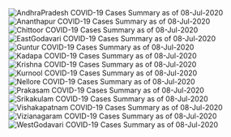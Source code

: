 
<img src="https://deepuhub.github.io/COVID-19/GraphsGenerated/08-Jul-2020/AndhraPradesh_08-Jul-2020.jpg" alt="AndhraPradesh COVID-19 Cases Summary as of 08-Jul-2020">
 <br>										  
<img src="https://deepuhub.github.io/COVID-19/GraphsGenerated/08-Jul-2020/Ananthapur_08-Jul-2020.jpg" alt="Ananthapur COVID-19 Cases Summary as of 08-Jul-2020">
 <br>										  
<img src="https://deepuhub.github.io/COVID-19/GraphsGenerated/08-Jul-2020/Chittoor_08-Jul-2020.jpg" alt="Chittoor COVID-19 Cases Summary as of 08-Jul-2020">
 <br>										  
<img src="https://deepuhub.github.io/COVID-19/GraphsGenerated/08-Jul-2020/EastGodavari_08-Jul-2020.jpg" alt="EastGodavari COVID-19 Cases Summary as of 08-Jul-2020">
 <br>										  
<img src="https://deepuhub.github.io/COVID-19/GraphsGenerated/08-Jul-2020/Guntur_08-Jul-2020.jpg" alt="Guntur COVID-19 Cases Summary as of 08-Jul-2020">
 <br>										  
<img src="https://deepuhub.github.io/COVID-19/GraphsGenerated/08-Jul-2020/Kadapa_08-Jul-2020.jpg" alt="Kadapa COVID-19 Cases Summary as of 08-Jul-2020">
 <br>										  
<img src="https://deepuhub.github.io/COVID-19/GraphsGenerated/08-Jul-2020/Krishna_08-Jul-2020.jpg" alt="Krishna COVID-19 Cases Summary as of 08-Jul-2020">
 <br>										  
<img src="https://deepuhub.github.io/COVID-19/GraphsGenerated/08-Jul-2020/Kurnool_08-Jul-2020.jpg" alt="Kurnool COVID-19 Cases Summary as of 08-Jul-2020">
 <br>										  
<img src="https://deepuhub.github.io/COVID-19/GraphsGenerated/08-Jul-2020/Nellore_08-Jul-2020.jpg" alt="Nellore COVID-19 Cases Summary as of 08-Jul-2020">
 <br>										  
<img src="https://deepuhub.github.io/COVID-19/GraphsGenerated/08-Jul-2020/Prakasam_08-Jul-2020.jpg" alt="Prakasam COVID-19 Cases Summary as of 08-Jul-2020">
 <br>										  
<img src="https://deepuhub.github.io/COVID-19/GraphsGenerated/08-Jul-2020/Srikakulam_08-Jul-2020.jpg" alt="Srikakulam COVID-19 Cases Summary as of 08-Jul-2020">
 <br>										  
<img src="https://deepuhub.github.io/COVID-19/GraphsGenerated/08-Jul-2020/Vishakapatnam_08-Jul-2020.jpg" alt="Vishakapatnam COVID-19 Cases Summary as of 08-Jul-2020">
 <br>										  
<img src="https://deepuhub.github.io/COVID-19/GraphsGenerated/08-Jul-2020/Vizianagaram_08-Jul-2020.jpg" alt="Vizianagaram COVID-19 Cases Summary as of 08-Jul-2020">
 <br>										  
<img src="https://deepuhub.github.io/COVID-19/GraphsGenerated/08-Jul-2020/WestGodavari_08-Jul-2020.jpg" alt="WestGodavari COVID-19 Cases Summary as of 08-Jul-2020">
 <br> 